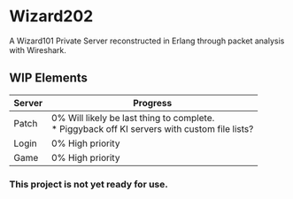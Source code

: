 # Wizard202
A Wizard101 Private Server reconstructed in Erlang through packet analysis with Wireshark.

## WIP Elements
Server | Progress
------ | --------
Patch  | 0% Will likely be last thing to complete.<br />* Piggyback off KI servers with custom file lists?
Login  | 0% High priority
Game   | 0% High priority

### This project is not yet ready for use.
